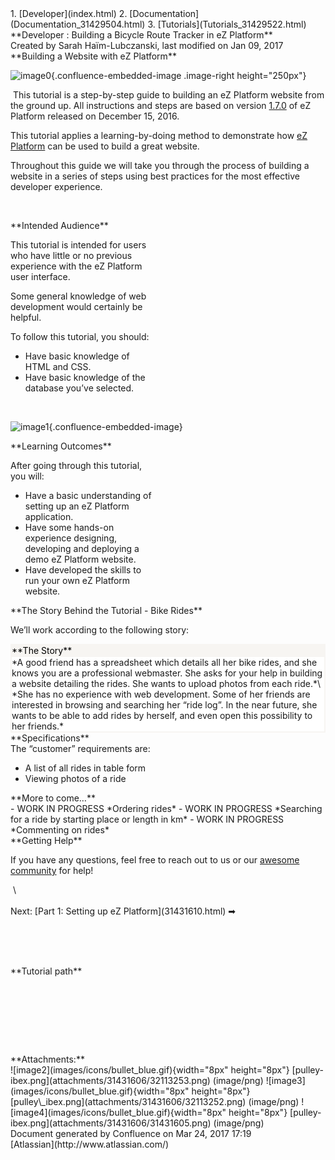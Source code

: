<div id="page">
<div id="main" class="aui-page-panel">
<div id="main-header">
<div id="breadcrumb-section">
1.  [Developer](index.html)
2.  [Documentation](Documentation_31429504.html)
3.  [Tutorials](Tutorials_31429522.html)

</div>
**Developer : Building a Bicycle Route Tracker in eZ Platform**

</div>
<div id="content" class="view">
<div class="page-metadata">
Created by Sarah Haïm-Lubczanski, last modified on Jan 09, 2017

</div>
<div id="main-content" class="wiki-content group">
<div class="contentLayout2">
<div class="columnLayout two-right-sidebar"
data-layout="two-right-sidebar">
<div class="cell normal" data-type="normal">
<div class="innerCell">
**Building a Website with eZ Platform**

![image0](attachments/31431606/31431605.png){.confluence-embedded-image
.image-right height="250px"}

 This tutorial is a step-by-step guide to building an eZ Platform
website from the ground up. All instructions and steps are based
on version [1.7.0](eZ-Platform-v1.7.0-LTS_32868941.html) of eZ Platform
released on December 15, 2016.

This tutorial applies a learning-by-doing method to demonstrate how [eZ
Platform](https://ezplatform.com/) can be used to build a great website.

Throughout this guide we will take you through the process of building a
website in a series of steps using best practices for the most effective
developer experience.

 

<div class="sectionColumnWrapper">
<div class="sectionMacroWithBorder">
<div class="sectionMacroRow">
<div class="columnMacro"
style="width:45%;min-width:45%;max-width:45%;">
**Intended Audience**

This tutorial is intended for users who have little or no previous
experience with the eZ Platform user interface.

Some general knowledge of web development would certainly be helpful.

To follow this tutorial, you should:

-   Have basic knowledge of HTML and CSS.
-   Have basic knowledge of the database you’ve selected.

</div>
 

![image1](attachments/32868603/32868702.png){.confluence-embedded-image}
 

<div class="columnMacro"
style="width:45%;min-width:45%;max-width:45%;">
**Learning Outcomes**

After going through this tutorial, you will:

-   Have a basic understanding of setting up an eZ Platform application.
-   Have some hands-on experience designing, developing and deploying a
    demo eZ Platform website.
-   Have developed the skills to run your own eZ Platform website.

</div>
</div>
</div>
</div>
<div class="sectionColumnWrapper">
<div class="sectionMacro">
**The Story Behind the Tutorial - Bike Rides**

We’ll work according to the following story:

<div class="sectionMacroRow">
<div class="panel"
style="background-color: #ffffff;border-color: #f7f5f2;border-style: solid;border-width: 2px;">
<div class="panelHeader"
style="border-bottom-width: 2px;border-bottom-style: solid;border-bottom-color: #f7f5f2;background-color: #f7f5f2;color: #000000;">
**The Story**

</div>
<div class="panelContent" style="background-color: #ffffff;">
*A good friend has a spreadsheet which details all her bike rides, and
she knows you are a professional webmaster. She asks for your help in
building a website detailing the rides. She wants to upload photos from
each ride.*\
*She has no experience with web development. Some of her friends are
interested in browsing and searching her “ride log”. In the near future,
she wants to be able to add rides by herself, and even open this
possibility to her friends.*

</div>
</div>
<div class="panel"
style="border-bottom: 1px solid white;border-width: 0px;">
<div class="panelHeader" style="border-bottom-width: 0px;">
**Specifications**

</div>
<div class="panelContent">
The “customer” requirements are:

-   A list of all rides in table form
-   Viewing photos of a ride

</div>
</div>
<div class="panel"
style="border-color: 0;border-style: none;border-width: 1px;">
<div class="panelHeader"
style="border-bottom-width: 1px;border-bottom-style: none;border-bottom-color: 0;">
**More to come…**

</div>
<div class="panelContent">
-   WORK IN PROGRESS *Ordering rides*
-   WORK IN PROGRESS *Searching for a ride by starting place or length
    in km*
-   WORK IN PROGRESS *Commenting on rides*

</div>
</div>
</div>
</div>
</div>
<div
class="confluence-information-macro confluence-information-macro-tip">
<div class="confluence-information-macro-body">
**Getting Help**

If you have any questions, feel free to reach out to us or our [awesome
community](http://share.ez.no/get-involved/exchange) for help!

</div>
</div>
<div class="sectionColumnWrapper">
<div class="sectionMacro">
 \
 

<div class="sectionMacroRow">
<div class="columnMacro"
style="width:50%;min-width:50%;max-width:50%;">
 

</div>
<div class="columnMacro">
Next: [Part 1: Setting up eZ Platform](31431610.html) ➡

</div>
 

</div>
</div>
</div>
 

 

</div>
</div>
<div class="cell aside" data-type="aside">
<div class="innerCell">
<div class="panel" style="border-color: #f58220;border-width: 2px;">
<div class="panelHeader"
style="border-bottom-width: 2px;border-bottom-color: #f58220;">
**Tutorial path**

</div>
<div class="panelContent">
<div class="plugin_pagetree">
</div>
</div>
</div>
 

 

 

 

</div>
</div>
</div>
</div>
</div>
<div class="pageSection group">
<div class="pageSectionHeader">
**Attachments:**

</div>
<div class="greybox" align="left">
![image2](images/icons/bullet_blue.gif){width="8px" height="8px"}
[pulley-ibex.png](attachments/31431606/32113253.png) (image/png)
![image3](images/icons/bullet_blue.gif){width="8px" height="8px"}
[pulley\_ibex.png](attachments/31431606/32113252.png) (image/png)
![image4](images/icons/bullet_blue.gif){width="8px" height="8px"}
[pulley-ibex.png](attachments/31431606/31431605.png) (image/png)

</div>
</div>
</div>
</div>
<div id="footer" role="contentinfo">
<div class="section footer-body">
Document generated by Confluence on Mar 24, 2017 17:19

<div id="footer-logo">
[Atlassian](http://www.atlassian.com/)

</div>
</div>
</div>
</div>

